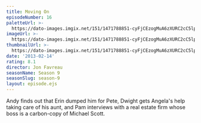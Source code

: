 ```yaml
---
title: Moving On
episodeNumber: 16
paletteUrl: >-
  https://dato-images.imgix.net/151/1471788851-cyFjCEzogMuA6zXURC2cC5lpVBe.jpg?auto=enhance&ch=DPR%2CWidth&palette=json
imageUrl: >-
  https://dato-images.imgix.net/151/1471788851-cyFjCEzogMuA6zXURC2cC5lpVBe.jpg?auto=compress%2Cformat&ch=DPR%2CWidth&w=500
thumbnailUrl: >-
  https://dato-images.imgix.net/151/1471788851-cyFjCEzogMuA6zXURC2cC5lpVBe.jpg?auto=enhance&ch=DPR%2CWidth&fit=crop&fm=jpg&h=280&w=500
date: '2013-02-14'
rating: 8.1
director: Jon Favreau
seasonName: Season 9
seasonSlug: season-9
layout: episode.ejs
---
```


Andy finds out that Erin dumped him for Pete, Dwight gets Angela's help taking care of his aunt, and Pam interviews with a real estate firm whose boss is a carbon-copy of Michael Scott.
